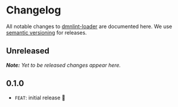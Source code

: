 # Changelog

All notable changes to [dmnlint-loader](https://github.com/bpmn-io/dmnlint-loader) are documented here. We use [semantic versioning](http://semver.org/) for releases.

## Unreleased

___Note:__ Yet to be released changes appear here._

## 0.1.0

* `FEAT`: initial release :tada:

